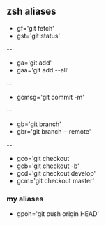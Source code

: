 
## zsh aliases

* gf='git fetch'
* gst='git status'

--

* ga='git add'
* gaa='git add --all'

--

* gcmsg='git commit -m'

--

* gb='git branch'
* gbr='git branch --remote'

--

* gco='git checkout'
* gcb='git checkout -b'
* gcd='git checkout develop'
* gcm='git checkout master'

### my aliases

* gpoh='git push origin HEAD'
